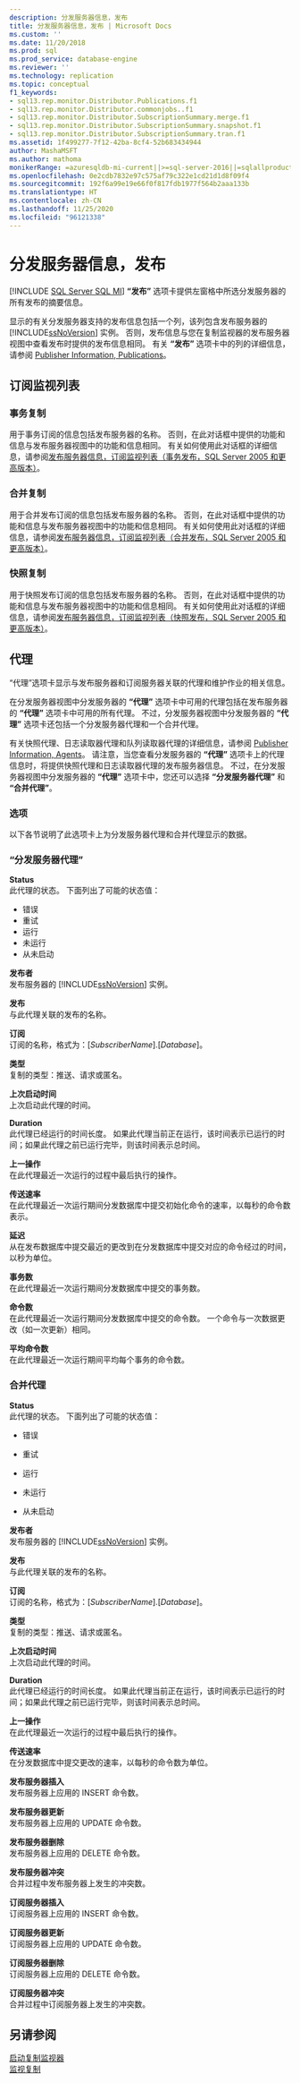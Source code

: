 ```yaml
---
description: 分发服务器信息，发布
title: 分发服务器信息，发布 | Microsoft Docs
ms.custom: ''
ms.date: 11/20/2018
ms.prod: sql
ms.prod_service: database-engine
ms.reviewer: ''
ms.technology: replication
ms.topic: conceptual
f1_keywords:
- sql13.rep.monitor.Distributor.Publications.f1
- sql13.rep.monitor.Distributor.commonjobs..f1
- sql13.rep.monitor.Distributor.SubscriptionSummary.merge.f1
- sql13.rep.monitor.Distributor.SubscriptionSummary.snapshot.f1
- sql13.rep.monitor.Distributor.SubscriptionSummary.tran.f1
ms.assetid: 1f499277-7f12-42ba-8cf4-52b683434944
author: MashaMSFT
ms.author: mathoma
monikerRange: =azuresqldb-mi-current||>=sql-server-2016||=sqlallproducts-allversions
ms.openlocfilehash: 0e2cdb7832e97c575af79c322e1cd21d1d8f09f4
ms.sourcegitcommit: 192f6a99e19e66f0f817fdb1977f564b2aaa133b
ms.translationtype: HT
ms.contentlocale: zh-CN
ms.lasthandoff: 11/25/2020
ms.locfileid: "96121338"
---
```

# <a name="distributor-information-publications"></a>分发服务器信息，发布
[!INCLUDE [SQL Server SQL MI](../../includes/applies-to-version/sql-asdbmi.md)]
  **“发布”** 选项卡提供左窗格中所选分发服务器的所有发布的摘要信息。  
  
显示的有关分发服务器支持的发布信息包括一个列，该列包含发布服务器的 [!INCLUDE[ssNoVersion](../../includes/ssnoversion-md.md)] 实例。 否则，发布信息与您在复制监视器的发布服务器视图中查看发布时提供的发布信息相同。 有关 **“发布”** 选项卡中的列的详细信息，请参阅 [Publisher Information, Publications](../../relational-databases/replication/publisher-information-publications.md)。  

## <a name="subscription-watch-list"></a>订阅监视列表

### <a name="transactional-replication"></a>事务复制
  用于事务订阅的信息包括发布服务器的名称。 否则，在此对话框中提供的功能和信息与发布服务器视图中的功能和信息相同。 有关如何使用此对话框的详细信息，请参阅[发布服务器信息，订阅监视列表（事务发布，SQL Server 2005 和更高版本）](../../relational-databases/replication/publisher-information-subscription-watch-list-transactional.md)。 

### <a name="merge-replication"></a>合并复制
  用于合并发布订阅的信息包括发布服务器的名称。 否则，在此对话框中提供的功能和信息与发布服务器视图中的功能和信息相同。 有关如何使用此对话框的详细信息，请参阅[发布服务器信息，订阅监视列表（合并发布，SQL Server 2005 和更高版本）](../../relational-databases/replication/publisher-information-subscription-watch-list-merge-publication.md)。  

### <a name="snapshot-replication"></a>快照复制 
  用于快照发布订阅的信息包括发布服务器的名称。 否则，在此对话框中提供的功能和信息与发布服务器视图中的功能和信息相同。 有关如何使用此对话框的详细信息，请参阅[发布服务器信息，订阅监视列表（快照发布，SQL Server 2005 和更高版本）](../../relational-databases/replication/publisher-information-subscription-watch-list-snapshot.md)。  

## <a name="agents"></a>代理
“代理”选项卡显示与发布服务器和订阅服务器关联的代理和维护作业的相关信息。  
  
 在分发服务器视图中分发服务器的 **“代理”** 选项卡中可用的代理包括在发布服务器的 **“代理”** 选项卡中可用的所有代理。 不过，分发服务器视图中分发服务器的 **“代理”** 选项卡还包括一个分发服务器代理和一个合并代理。  
  
 有关快照代理、日志读取器代理和队列读取器代理的详细信息，请参阅 [Publisher Information, Agents](../../relational-databases/replication/publisher-information-agents.md)。 请注意，当您查看分发服务器的 **“代理”** 选项卡上的代理信息时，将提供快照代理和日志读取器代理的发布服务器信息。 不过，在分发服务器视图中分发服务器的 **“代理”** 选项卡中，您还可以选择 **“分发服务器代理”** 和 **“合并代理”**。  
  
### <a name="options"></a>选项  
 以下各节说明了此选项卡上为分发服务器代理和合并代理显示的数据。  
  
### <a name="distributor-agent"></a>“分发服务器代理”  
 **Status**  
 此代理的状态。 下面列出了可能的状态值：  
  
-   错误    
-   重试    
-   运行    
-   未运行   
-   从未启动  
  
 **发布者**  
 发布服务器的 [!INCLUDE[ssNoVersion](../../includes/ssnoversion-md.md)] 实例。  
  
 **发布**  
 与此代理关联的发布的名称。  
  
 **订阅**  
 订阅的名称，格式为：[*SubscriberName*].[*Database*]。  
  
 **类型**  
 复制的类型：推送、请求或匿名。  
  
 **上次启动时间**  
 上次启动此代理的时间。  
  
 **Duration**  
 此代理已经运行的时间长度。 如果此代理当前正在运行，该时间表示已运行的时间；如果此代理之前已运行完毕，则该时间表示总时间。  
  
 **上一操作**  
 在此代理最近一次运行的过程中最后执行的操作。  
  
 **传送速率**  
 在此代理最近一次运行期间分发数据库中提交初始化命令的速率，以每秒的命令数表示。  
  
 **延迟**  
 从在发布数据库中提交最近的更改到在分发数据库中提交对应的命令经过的时间，以秒为单位。  
  
 **事务数**  
 在此代理最近一次运行期间分发数据库中提交的事务数。  
  
 **命令数**  
 在此代理最近一次运行期间分发数据库中提交的命令数。 一个命令与一次数据更改（如一次更新）相同。  
  
 **平均命令数**  
 在此代理最近一次运行期间平均每个事务的命令数。  
  
### <a name="merge-agent"></a>合并代理  
 **Status**  
 此代理的状态。 下面列出了可能的状态值：  
  
-   错误  
  
-   重试  
  
-   运行  
  
-   未运行  
  
-   从未启动  
  
 **发布者**  
 发布服务器的 [!INCLUDE[ssNoVersion](../../includes/ssnoversion-md.md)] 实例。  
  
 **发布**  
 与此代理关联的发布的名称。  
  
 **订阅**  
 订阅的名称，格式为：[*SubscriberName*].[*Database*]。  
  
 **类型**  
 复制的类型：推送、请求或匿名。  
  
 **上次启动时间**  
 上次启动此代理的时间。  
  
 **Duration**  
 此代理已经运行的时间长度。 如果此代理当前正在运行，该时间表示已运行的时间；如果此代理之前已运行完毕，则该时间表示总时间。  
  
 **上一操作**  
 在此代理最近一次运行的过程中最后执行的操作。  
  
 **传送速率**  
 在分发数据库中提交更改的速率，以每秒的命令数为单位。  
  
 **发布服务器插入**  
 发布服务器上应用的 INSERT 命令数。  
  
 **发布服务器更新**  
 发布服务器上应用的 UPDATE 命令数。  
  
 **发布服务器删除**  
 发布服务器上应用的 DELETE 命令数。  
  
 **发布服务器冲突**  
 合并过程中发布服务器上发生的冲突数。  
  
 **订阅服务器插入**  
 订阅服务器上应用的 INSERT 命令数。  
  
 **订阅服务器更新**  
 订阅服务器上应用的 UPDATE 命令数。  
  
 **订阅服务器删除**  
 订阅服务器上应用的 DELETE 命令数。  
  
 **订阅服务器冲突**  
 合并过程中订阅服务器上发生的冲突数。  

  
## <a name="see-also"></a>另请参阅  
 [启动复制监视器](../../relational-databases/replication/monitor/start-the-replication-monitor.md)   
 [监视复制](../../relational-databases/replication/monitor/monitor-performance-with-replication-monitor.md)  
  
  
